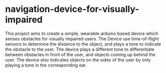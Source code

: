 # navigation-device-for-visually-impaired

This project aims to create a simple, wearable arduino based device which senses obstacles for visually impaired users. The Device use time-of-flight sensors to determine the distance to the object, and plays a tone to indicate the obstacle to the user. The device plays a different tone to differentiate between obstacles in front of the user, and objects coming up behind the user. The device also indicates objects on the sides of the user by only playing a tone in the corresponding ear. 

